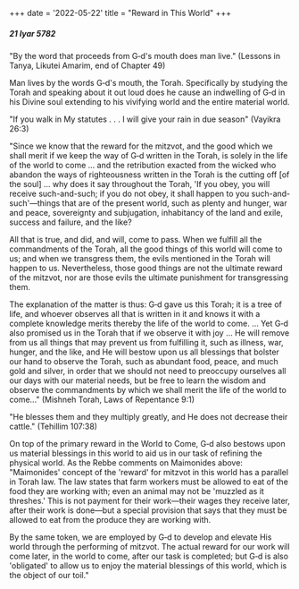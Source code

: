 +++
date = '2022-05-22'
title = "Reward in This World"
+++

##### 21 Iyar 5782

"By the word that proceeds from G‑d's mouth does man live." (Lessons in Tanya, Likutei Amarim, end of Chapter 49)

Man lives by the words G‑d's mouth, the Torah. Specifically by studying the Torah and speaking about it out loud does he cause an indwelling of G‑d in his Divine soul extending to his vivifying world and the entire material world.

"If you walk in My statutes . . . I will give your rain in due season" (Vayikra 26:3)

"Since we know that the reward for the mitzvot, and the good which we shall merit if we keep the way of G‑d written in the Torah, is solely in the life of the world to come ... and the retribution exacted from the wicked who abandon the ways of righteousness written in the Torah is the cutting off [of the soul] ... why does it say throughout the Torah, 'If you obey, you will receive such-and-such; if you do not obey, it shall happen to you such-and-such'—things that are of the present world, such as plenty and hunger, war and peace, sovereignty and subjugation, inhabitancy of the land and exile, success and failure, and the like?

All that is true, and did, and will, come to pass. When we fulfill all the commandments of the Torah, all the good things of this world will come to us; and when we transgress them, the evils mentioned in the Torah will happen to us. Nevertheless, those good things are not the ultimate reward of the mitzvot, nor are those evils the ultimate punishment for transgressing them.

The explanation of the matter is thus: G‑d gave us this Torah; it is a tree of life, and whoever observes all that is written in it and knows it with a complete knowledge merits thereby the life of the world to come. ... Yet G‑d also promised us in the Torah that if we observe it with joy ... He will remove from us all things that may prevent us from fulfilling it, such as illness, war, hunger, and the like, and He will bestow upon us all blessings that bolster our hand to observe the Torah, such as abundant food, peace, and much gold and silver, in order that we should not need to preoccupy ourselves all our days with our material needs, but be free to learn the wisdom and observe the commandments by which we shall merit the life of the world to come..." (Mishneh Torah, Laws of Repentance 9:1)

"He blesses them and they multiply greatly, and He does not decrease their cattle." (Tehillim 107:38)

On top of the primary reward in the World to Come, G‑d also bestows upon us material blessings in this world to aid us in our task of refining the physical world. As the Rebbe comments on Maimonides above: "Maimonides' concept of the 'reward' for mitzvot in this world has a parallel in Torah law. The law states that farm workers must be allowed to eat of the food they are working with; even an animal may not be 'muzzled as it threshes.' This is not payment for their work—their wages they receive later, after their work is done—but a special provision that says that they must be allowed to eat from the produce they are working with.

By the same token, we are employed by G‑d to develop and elevate His world through the performing of mitzvot. The actual reward for our work will come later, in the world to come, after our task is completed; but G‑d is also 'obligated' to allow us to enjoy the material blessings of this world, which is the object of our toil."
